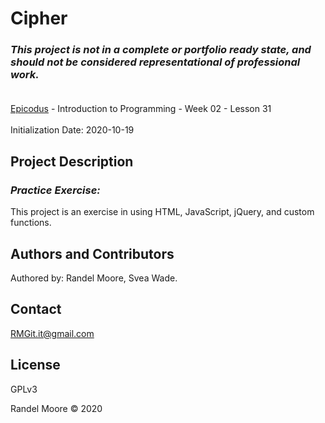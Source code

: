 # Cipher
### _This project is not in a complete or portfolio ready state, and should not be considered representational of professional work._<br><br>
[Epicodus](https://www.epicodus.com/) - Introduction to Programming - Week 02 - Lesson 31<br><br>
Initialization Date: 2020-10-19

## Project Description
### _Practice Exercise:_<br>
This project is an exercise in using HTML, JavaScript, jQuery, and custom functions.
## Authors and Contributors
Authored by: Randel Moore, Svea Wade.

## Contact
RMGit.it@gmail.com

## License

GPLv3

Randel Moore © 2020
